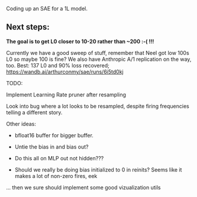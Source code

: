 Coding up an SAE for a 1L model.

<h2> Next steps: </h2>
<b> The goal is to get L0 closer to 10-20 rather than ~200 :-( !!! </b>

Currently we have a good sweep of stuff, remember that Neel got low 100s L0 so maybe 100 is fine? We also have Anthropic A/1 replication on the way, too.
Best: 137 L0 and 90% loss recovered; https://wandb.ai/arthurconmy/sae/runs/6i5td0kj

TODO: 

Implement Learning Rate pruner after resampling


Look into bug where a lot looks to be resampled, despite firing frequencies telling a different story.



Other ideas:

* bfloat16 buffer for bigger buffer.

* Untie the bias in and bias out?

* Do this all on MLP out not hidden???

* Should we really be doing bias initialized to 0 in reinits? Seems like it makes a lot of non-zero fires, eek

... then we sure should implement some good vizualization utils

